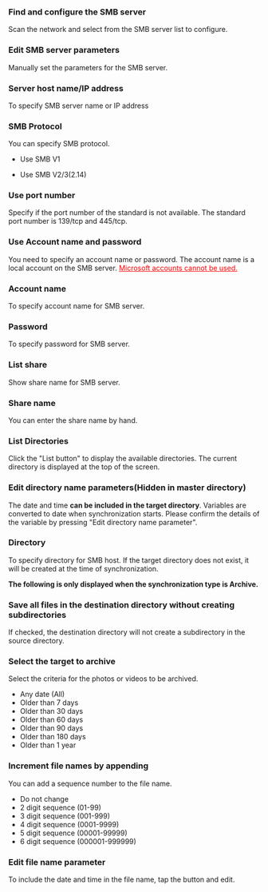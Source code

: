 ### Find and configure the SMB server

Scan the network and select from the SMB server list to configure. 

### Edit SMB server parameters

Manually set the parameters for the SMB server. 

### Server host name/IP address

To specify SMB server name or IP address 

### SMB Protocol

You can specify SMB protocol.

- Use SMB V1

- Use SMB V2/3(2.14) 

### Use port number

Specify if the port number of the standard is not available. The standard port number is 139/tcp and 445/tcp. 

### Use Account name and password

You need to specify an account name or password. The account name is a local account on the SMB server. <span style="color: red;"><u>Microsoft accounts cannot be used.</u></span> 

### Account name

To specify account name for SMB server. 

### Password

To specify password for SMB server. 

### List share

Show share name for SMB server.  

### Share name

You can enter the share name by hand. 

### List Directories

Click the "List button" to display the available directories. The current directory is displayed at the top of the screen.

### Edit directory name parameters(Hidden in master directory)

The date and time **can be included in the target directory**. Variables are converted to date when synchronization starts. Please confirm the details of the variable by pressing "Edit directory name parameter". 

### Directory

To specify directory for SMB host. If the target directory does not exist, it will be created at the time of synchronization.

**The following is only displayed when the synchronization type is Archive.**

### Save all  files in the destination directory without creating subdirectories

If checked, the destination directory will not create a subdirectory in the source directory.

### Select the target to archive

Select the criteria for the photos or videos to be archived.

- Any date (All)
- Older than 7 days
- Older than 30 days
- Older than 60 days
- Older than 90 days
- Older than 180 days
- Older than 1 year

### Increment  file names by appending

You can add a sequence number to the file name. 

- Do not change
- 2 digit sequence (01-99)
- 3 digit sequence (001-999)
- 4 digit sequence (0001-9999)
- 5 digit sequence (00001-99999)
- 6 digit sequence (000001-999999)

### Edit file name parameter

To include the date and time in the file name, tap the button and edit.
